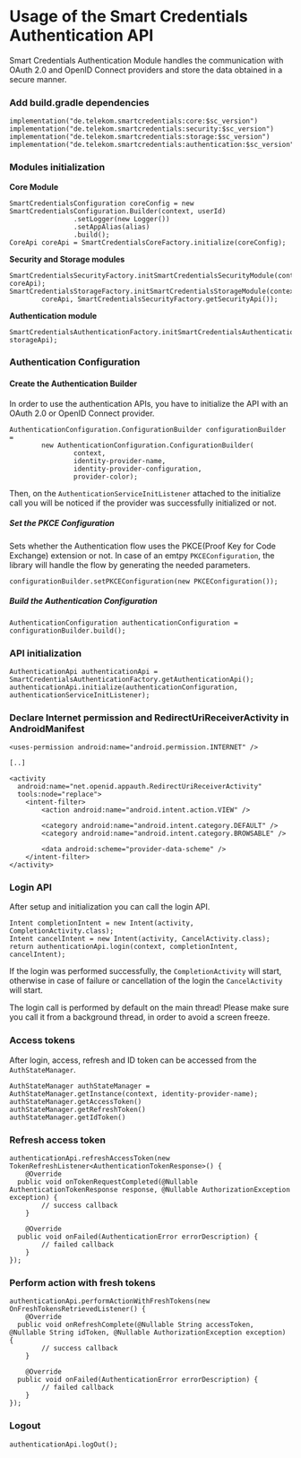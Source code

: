 
# Usage of the Smart Credentials Authentication API

Smart Credentials Authentication Module handles the communication with OAuth 2.0 and OpenID Connect providers and store the data obtained in a secure manner.

### Add build.gradle dependencies
```
implementation("de.telekom.smartcredentials:core:$sc_version")
implementation("de.telekom.smartcredentials:security:$sc_version")
implementation("de.telekom.smartcredentials:storage:$sc_version")
implementation("de.telekom.smartcredentials:authentication:$sc_version")
````

### Modules initialization

**Core Module**

``` 
SmartCredentialsConfiguration coreConfig = new SmartCredentialsConfiguration.Builder(context, userId)
                .setLogger(new Logger())
                .setAppAlias(alias)
                .build();
CoreApi coreApi = SmartCredentialsCoreFactory.initialize(coreConfig);
````

**Security and Storage modules**

``` 
SmartCredentialsSecurityFactory.initSmartCredentialsSecurityModule(context, coreApi);
SmartCredentialsStorageFactory.initSmartCredentialsStorageModule(context, 
		coreApi, SmartCredentialsSecurityFactory.getSecurityApi());
```

**Authentication module**

```
SmartCredentialsAuthenticationFactory.initSmartCredentialsAuthenticationModule(coreApi, storageApi);
```

### Authentication Configuration

#### Create the Authentication Builder
In order to use the authentication APIs, you have to initialize the API with an OAuth 2.0 or OpenID Connect provider.

```
AuthenticationConfiguration.ConfigurationBuilder configurationBuilder = 
		new AuthenticationConfiguration.ConfigurationBuilder(
                context,
                identity-provider-name,
                identity-provider-configuration,
                provider-color);
```

Then, on the ```AuthenticationServiceInitListener``` attached to the initialize call you will be noticed if the provider was successfully initialized or not.

##### Set the PKCE Configuration
Sets whether the Authentication flow uses the PKCE(Proof Key for Code Exchange) extension or not. 
In case of an emtpy ```PKCEConfiguration```, the library will handle the flow by generating the needed parameters.

```
configurationBuilder.setPKCEConfiguration(new PKCEConfiguration());
```

##### Build the Authentication Configuration

```
AuthenticationConfiguration authenticationConfiguration = configurationBuilder.build();
```

### API initialization


```
AuthenticationApi authenticationApi = SmartCredentialsAuthenticationFactory.getAuthenticationApi();  
authenticationApi.initialize(authenticationConfiguration, authenticationServiceInitListener);
```

### Declare Internet permission and RedirectUriReceiverActivity in AndroidManifest
```
<uses-permission android:name="android.permission.INTERNET" />

[..]

<activity  
  android:name="net.openid.appauth.RedirectUriReceiverActivity"  
  tools:node="replace">  
    <intent-filter>  
        <action android:name="android.intent.action.VIEW" />  
  
        <category android:name="android.intent.category.DEFAULT" />  
        <category android:name="android.intent.category.BROWSABLE" />  
  
        <data android:scheme="provider-data-scheme" />  
    </intent-filter>  
</activity>
````

### Login API
After setup and initialization you can call the login API.

```
Intent completionIntent = new Intent(activity, CompletionActivity.class);  
Intent cancelIntent = new Intent(activity, CancelActivity.class);  
return authenticationApi.login(context, completionIntent, cancelIntent);
```
If the login was performed successfully, the ```CompletionActivity``` will start, otherwise in case of failure or cancellation of the login the ```CancelActivity``` will start.

The login call is performed by default on the main thread! Please make sure you call it from a background thread, in order to avoid a screen freeze.

### Access tokens
After login, access, refresh and ID token can be accessed from the ```AuthStateManager```.

```
AuthStateManager authStateManager = AuthStateManager.getInstance(context, identity-provider-name);
authStateManager.getAccessToken()
authStateManager.getRefreshToken()
authStateManager.getIdToken()
```

### Refresh access token
```
authenticationApi.refreshAccessToken(new TokenRefreshListener<AuthenticationTokenResponse>() {  
    @Override  
  public void onTokenRequestCompleted(@Nullable AuthenticationTokenResponse response, @Nullable AuthorizationException exception) {  
		// success callback
    }  
  
    @Override  
  public void onFailed(AuthenticationError errorDescription) {  
        // failed callback
    }  
});
```

### Perform action with fresh tokens
```
authenticationApi.performActionWithFreshTokens(new OnFreshTokensRetrievedListener() {  
    @Override  
  public void onRefreshComplete(@Nullable String accessToken, @Nullable String idToken, @Nullable AuthorizationException exception) {  
        // success callback 
    }  
  
    @Override  
  public void onFailed(AuthenticationError errorDescription) {  
        // failed callback
    }  
});
```


### Logout
```
authenticationApi.logOut();
```